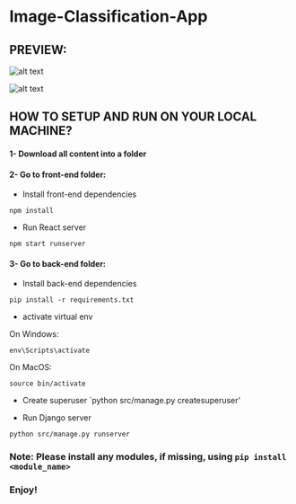 # Image-Classification-App
## PREVIEW: 

![alt text](https://github.com/yacineb97/Image-Classification-App/blob/main/pict%201.png?raw=true)

![alt text](https://github.com/yacineb97/Image-Classification-App/blob/main/pict%202.png?raw=true)


## HOW TO SETUP AND RUN ON YOUR LOCAL MACHINE? 

#### 1- Download all content into a folder

#### 2- Go to front-end folder: 
   * Install front-end dependencies
   
    npm install
   * Run React server 

   `npm start runserver`
   
#### 3- Go to back-end folder: 

   * Install back-end dependencies 
   
   `pip install -r requirements.txt`
  
   * activate virtual env
   
   On Windows: 
   
   `env\Scripts\activate`
   
   On MacOS:
   
   `source bin/activate`
   
   * Create superuser
   `python src/manage.py createsuperuser'

   * Run Django server
   
   `python src/manage.py runserver`
   
   
  ### Note: Please install any modules, if missing, using  `pip install <module_name>`
   
   
   ### Enjoy!
